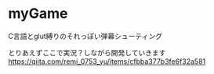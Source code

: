 # myGame
C言語とglut縛りのそれっぽい弾幕シューティング

とりあえずここで実況？しながら開発していきます
https://qiita.com/remi_0753_yu/items/cfbba377b3fe6f32a581
